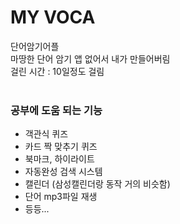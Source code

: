 # MY VOCA
단어암기어플<br>
마땅한 단어 암기 앱 없어서 내가 만들어버림<br>
걸린 시간 : 10일정도 걸림<br>
<br>
### 공부에 도움 되는 기능 
- 객관식 퀴즈
- 카드 짝 맞추기 퀴즈
- 북마크, 하이라이트
- 자동완성 검색 시스템
- 캘린더 (삼성캘린더랑 동작 거의 비슷함)
- 단어 mp3파일 재생
- 등등... 
